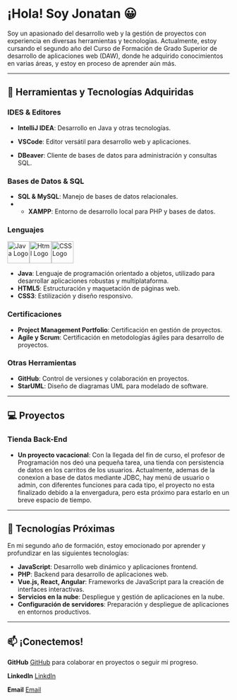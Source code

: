 <!--
**Mr-JonatanGomez/Mr-JonatanGomez** is a ✨ _special_ ✨ repository because its `README.md` (this file) appears on your GitHub profile.

Here are some ideas to get you started:

- 🔭 I’m currently working on ...
- 🌱 I’m currently learning ...
- 👯 I’m looking to collaborate on ...
- 🤔 I’m looking for help with ...
- 💬 Ask me about ...
- 📫 How to reach me: ...
- 😄 Pronouns: ...
- ⚡ Fun fact: ...
-->
# ¡Hola! Soy Jonatan 😀

Soy un apasionado del desarrollo web y la gestión de proyectos con experiencia en diversas herramientas y tecnologías. Actualmente, estoy cursando el segundo año del Curso de Formación de Grado Superior de desarrollo de aplicaciones web (DAW), donde he adquirido conocimientos en varias áreas, y estoy en proceso de aprender aún más.

---

## 🔧 Herramientas y Tecnologías Adquiridas

### IDES & Editores
- **IntelliJ IDEA**: Desarrollo en Java y otras tecnologías.
- **VSCode**: Editor versátil para desarrollo web y aplicaciones.

- **DBeaver**: Cliente de bases de datos para administración y consultas SQL.

### Bases de Datos & SQL
- **SQL & MySQL**: Manejo de bases de datos relacionales.
- - **XAMPP**: Entorno de desarrollo local para PHP y bases de datos.

<!-- LOGOS A IMPLEMENTAR
Actual 
<img src="https://cdn.jsdelivr.net/gh/devicons/devicon@latest/icons/intellij/intellij-original.svg" width="50" height="50" />
<img src="https://cdn.jsdelivr.net/gh/devicons/devicon@latest/icons/vscode/vscode-original-wordmark.svg" width="50" height="50" />
<img src="https://cdn.jsdelivr.net/gh/devicons/devicon@latest/icons/dbeaver/dbeaver-original.svg" width="50" height="50" />
<img src="https://cdn.jsdelivr.net/gh/devicons/devicon@latest/icons/mysql/mysql-original-wordmark.svg" width="50" height="50" />
<img src="https://cdn.jsdelivr.net/gh/devicons/devicon@latest/icons/github/github-original-wordmark.svg" width="50" height="50" />
<img src="https://cdn.jsdelivr.net/gh/devicons/devicon@latest/icons/json/json-original.svg" width="50" height="50" />

Futuro
<img src="https://cdn.jsdelivr.net/gh/devicons/devicon@latest/icons/php/php-original.svg" width="50" height="50" />
<img src="https://cdn.jsdelivr.net/gh/devicons/devicon@latest/icons/react/react-original-wordmark.svg" width="50" height="50" />
<img src="https://cdn.jsdelivr.net/gh/devicons/devicon@latest/icons/vuejs/vuejs-original-wordmark.svg" width="50" height="50" />
<img src="https://cdn.jsdelivr.net/gh/devicons/devicon@latest/icons/angular/angular-original.svg" width="50" height="50" />
<img src="https://cdn.jsdelivr.net/gh/devicons/devicon@latest/icons/javascript/javascript-original.svg" width="50" height="50" />
DESCRIPCIONES

Actual
IntelliJ IDEA: Entorno de desarrollo integrado (IDE) para desarrollo en múltiples lenguajes, especialmente Java.
VSCode: Editor de código fuente ligero con soporte para extensiones y depuración.
DBeaver: Herramienta universal de administración de bases de datos con soporte para múltiples motores.
MySQL: Sistema de gestión de bases de datos relacional para almacenar y administrar datos.
GitHub: Plataforma para control de versiones y colaboración en proyectos utilizando Git.
JSON: Formato de intercambio de datos ligero y basado en texto, utilizado comúnmente en APIs.
Futuro
PHP: Lenguaje de programación del lado del servidor utilizado para el desarrollo web dinámico.
React: Librería de JavaScript para construir interfaces de usuario dinámicas y componentes reutilizables.
Vue.js: Framework progresivo de JavaScript para construir interfaces de usuario modernas.
Angular: Framework de desarrollo de aplicaciones web basado en TypeScript, diseñado por Google.
JavaScript: Lenguaje de programación dinámico utilizado para desarrollo web interactivo en el navegador.


-->

### Lenguajes
<img src="https://cdn.jsdelivr.net/gh/devicons/devicon/icons/java/java-original-wordmark.svg" alt="Java Logo" width="50" height="50"/><img src="https://cdn.jsdelivr.net/gh/devicons/devicon@latest/icons/html5/html5-original-wordmark.svg" alt="Html Logo" width="50" height="50"/><img src="https://cdn.jsdelivr.net/gh/devicons/devicon@latest/icons/css3/css3-original-wordmark.svg" alt="CSS Logo" width="50" height="50"/>

- **Java**: Lenguaje de programación orientado a objetos, utilizado para desarrollar aplicaciones robustas y multiplataforma.
- **HTML5**: Estructuración y maquetación de páginas web.
- **CSS3**: Estilización y diseño responsivo.

### Certificaciones
- **Project Management Portfolio**: Certificación en gestión de proyectos.
- **Agile y Scrum**: Certificación en metodologías ágiles para desarrollo de proyectos.

### Otras Herramientas
- **GitHub**: Control de versiones y colaboración en proyectos.
- **StarUML**: Diseño de diagramas UML para modelado de software.

---
## 💻 Proyectos
### Tienda Back-End
- **Un proyecto vacacional**:
    Con la llegada del fin de curso, el profesor de Programación nos deó una pequeña tarea, una tienda con persistencia de datos en los carritos de los usuarios.
  Actualmente, ademas de la conexion a base de datos mediante JDBC, hay menú de usuario o admin, con diferentes funciones para cada tipo, el proyecto no esta finalizado debido a la envergadura, pero esta próximo para estarlo en un breve espacio de tiempo.

---

## 🚀 Tecnologías Próximas

En mi segundo año de formación, estoy emocionado por aprender y profundizar en las siguientes tecnologías:

- **JavaScript**: Desarrollo web dinámico y aplicaciones frontend.
- **PHP**: Backend para desarrollo de aplicaciones web.
- **Vue.js, React, Angular**: Frameworks de JavaScript para la creación de interfaces interactivas.
- **Servicios en la nube**: Despliegue y gestión de aplicaciones en la nube.
- **Configuración de servidores**: Preparación y despliegue de aplicaciones en entornos productivos.

---

## 📫 ¡Conectemos!

**GitHub**
[GitHub](https://github.com/tu-usuario) para colaborar en proyectos o seguir mi progreso.

**LinkedIn**
[LinkdIn](https://www.linkedin.com/in/jos%C3%A9-jonatan-g%C3%B3mez-rodr%C3%ADguez-83b766282/)

**Email**
[Email](mailto:jjonatan.gr@gmail.com) 

